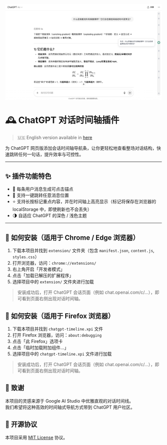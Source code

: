 <p align="center">
  <img src="public/preview.png" alt="Plugin Preview"">
</p>

# 🕰 ChatGPT 对话时间轴插件

> 🇺🇸 English version available in [here](./README.md)

为 ChatGPT 网页版添加会话时间轴导航条，让你更轻松地查看整场对话结构，快速跳转任何一句话，提升效率与可控性。

---

## ✨ 插件功能特色

- 📍 每条用户消息生成可点击锚点  
- 🧭 支持一键跳转任意消息位置  
- ⭐ 支持长按标记重点内容，并在时间轴上高亮显示（标记将保存在浏览器的 localStorage 中，即使刷新也不会丢失）  
- 🌗 自适应 ChatGPT 的深色 / 浅色主题  

---

## 🧩 如何安装（适用于 Chrome / Edge 浏览器）

1. 下载本项目并找到 `extension/` 文件夹（包含 `manifest.json`, `content.js`, `styles.css`）
2. 打开浏览器，访问：`chrome://extensions/`
3. 右上角开启「开发者模式」
4. 点击「加载已解压的扩展程序」
5. 选择项目中的 `extension/` 文件夹进行加载

> 安装成功后，打开 ChatGPT 会话页面（例如 chat.openai.com/c/...），即可看到页面右侧出现对话时间轴。

## 🧩 如何安装（适用于 Firefox 浏览器）

1. 下载本项目并找到 `chatgpt-timeline.xpi` 文件
2. 打开 Firefox 浏览器，访问：`about:debugging`
3. 点击「此 Firefox」选项卡
4. 点击「临时加载附加组件...」
5. 选择项目中的 `chatgpt-timeline.xpi` 文件进行加载

> 安装成功后，打开 ChatGPT 会话页面（例如 chat.openai.com/c/...），即可看到页面右侧出现对话时间轴。


## 🙏 致谢

本项目的灵感来源于 Google AI Studio 中优雅直观的对话时间线。  
我们希望将这种高效的时间轴式导航方式带到 ChatGPT 用户社区。

## 📄 开源协议

本项目采用 [MIT License](LICENSE) 协议。